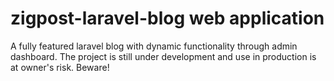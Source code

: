 # zigpost-laravel-blog web application 
A fully featured laravel blog with dynamic functionality through admin dashboard. The project is still under development and use in production is at owner's risk. Beware!
